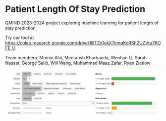 # Patient Length Of Stay Prediction
QMIND 2023-2024 project exploring machine learning for patient length of stay prediction.

Try our tool at https://colab.research.google.com/drive/1ilITZn1okX7omqKoRSh2UZVtu7KOFE_U

Team members: Momin Alvi, Meetansh Kharbanda, Wenhan Li, Sarah Nassar, George Salib, Will Wang, Muhammad Maaz Zafar, Ryan Zietlow

![User Interface](https://github.com/S-N-2019/PatientLengthOfStayPrediction/blob/main/UserInterface.png)
